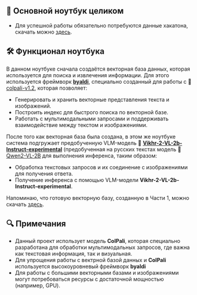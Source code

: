 ## 🌟 Основной ноутбук целиком

- Для успешной работы обязательно потребуются данные хакатона, скачать можно [здесь](https://drive.google.com/file/d/1bHGJGOnVtRYCl7LJ8eR7VGwKd6C7eMK6/view?usp=drive_link).

## 🛠️ Функционал ноутбука

В данном ноутбуке сначала создаётся векторная база данных, которая используется для поиска и извлечения информации. Для этого используется фреймворк [**byaldi**](https://github.com/AnswerDotAI/byaldi), специально созданный для работы с 🤗 [colpali-v1.2](https://huggingface.co/vidore/colpali-v1.2), которая позволяет:

- Генерировать и хранить векторные представления текста и изображений.
- Построить индекс для быстрого поиска по векторной базе.
- Работать с мультимодальными запросами и поддерживать взаимодействие между текстом и изображениями.

После того как векторная база была создана, в этом же ноутбуке система подгружает предобученную VLM-модель 🤗 [**Vikhr-2-VL-2b-Instruct-experimental**](https://huggingface.co/Vikhrmodels/Vikhr-2-VL-2b-Instruct-experimental) (предобученная на русских текстах модель 🤗 [Qwen2-VL-2B](https://huggingface.co/Qwen/Qwen2-VL-2B) для выполнения инференса, таким образом:

- Обработка текстовых запросов и их соединение с изображениями для получения ответа.
- Получение инференса с помощью VLM-модели **Vikhr-2-VL-2b-Instruct-experimental**.

Напоминаю, что готовую векторную базу, созданную в Части 1, можно скачать [здесь](https://drive.google.com/file/d/15WW-PUqtn7RVzGB1eaged3oRX9eNijoy/view).

## 🔍 Примечания

- Данный проект использует модель **ColPali**, которая специально разработана для обработки мультимодальных запросов, где важна как текстовая информация, так и визуальная.
- Для упрощения работы с вектрной базой данных и **ColPali** используется высокоуровневый фреймворк **byaldi**
- Для работы с большими векторными базами и изображениями могут потребоваться ресурсы с достаточной мощностью (например, GPU).
